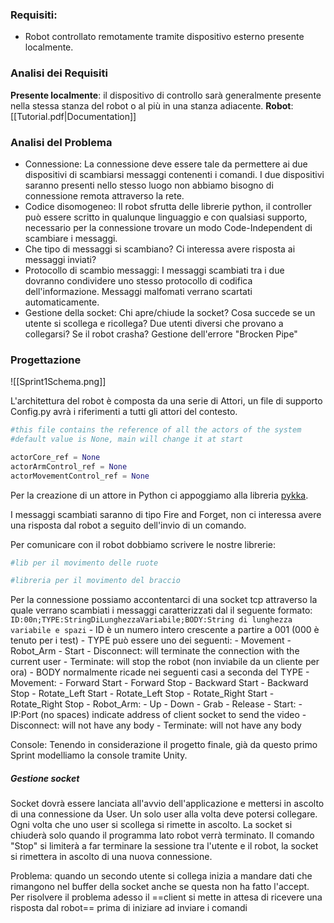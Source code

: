 ### Requisiti:
- Robot controllato remotamente tramite dispositivo esterno presente localmente.

### Analisi dei Requisiti
__Presente localmente__: il dispositivo di controllo sarà generalmente presente nella stessa stanza del robot o al più in una stanza adiacente.
__Robot__: [[Tutorial.pdf|Documentation]]

### Analisi del Problema
- Connessione:
	La connessione deve essere tale da permettere ai due dispositivi di scambiarsi messaggi contenenti i comandi. I due dispositivi saranno presenti nello stesso luogo non abbiamo bisogno di connessione remota attraverso la rete.
- Codice disomogeneo:
	Il robot sfrutta delle librerie python, il controller può essere scritto in qualunque linguaggio e con qualsiasi supporto, necessario per la connessione trovare un modo Code-Independent di scambiare i messaggi.
- Che tipo di messaggi si scambiano?
	Ci interessa avere risposta ai messaggi inviati?
- Protocollo di scambio messaggi:
	I messaggi scambiati tra i due dovranno condividere uno stesso protocollo di codifica dell'informazione. Messaggi malfomati verrano scartati automaticamente.
- Gestione della socket:
	Chi apre/chiude la socket? Cosa succede se un utente si scollega e ricollega? Due utenti diversi che provano a collegarsi?
	Se il robot crasha? Gestione dell'errore "Brocken Pipe"

### Progettazione

![[Sprint1Schema.png]]

L'architettura del robot è composta da una serie di Attori, un file di supporto Config.py avrà i riferimenti a tutti gli attori del contesto.
```python
#this file contains the reference of all the actors of the system 
#default value is None, main will change it at start

actorCore_ref = None
actorArmControl_ref = None
actorMovementControl_ref = None
```
Per la creazione di un attore in Python ci appoggiamo alla libreria [pykka](https://pykka.readthedocs.io/en/stable/quickstart/).

I messaggi scambiati saranno di tipo Fire and Forget, non ci interessa avere una risposta dal robot a seguito dell'invio di un comando.

Per comunicare con il robot dobbiamo scrivere le nostre librerie:
```python
#lib per il movimento delle ruote
```

```python
#libreria per il movimento del braccio
```

Per la connessione possiamo accontentarci di una socket tcp attraverso la quale verrano scambiati i messaggi caratterizzati dal il seguente formato:
`ID:00n;TYPE:StringDiLunghezzaVariabile;BODY:String di lunghezza variabile e spazi`
	- ID è un numero intero crescente a partire a 001 (000 è tenuto per i test)
	- TYPE può essere uno dei seguenti:
		- Movement
		- Robot_Arm
		- Start
		- Disconnect: will terminate the connection with the current user
		- Terminate: will stop the robot (non inviabile da un cliente per ora)
	- BODY normalmente ricade nei seguenti casi a seconda del TYPE
		- Movement:
			- Forward Start
			- Forward Stop
			- Backward Start
			- Backward Stop
			- Rotate_Left Start
			- Rotate_Left Stop
			- Rotate_Right Start
			- Rotate_Right Stop
		- Robot_Arm:
			- Up
			- Down
			- Grab
			- Release
		- Start:
			- IP:Port (no spaces) indicate address of client socket to send the video
		- Disconnect: will not have any body
		- Terminate: will not have any body

Console: Tenendo in considerazione il progetto finale, già da questo primo Sprint modelliamo la console tramite Unity.

##### Gestione socket
Socket dovrà essere lanciata all'avvio dell'applicazione e mettersi in ascolto di una connessione da User. Un solo user alla volta deve potersi collegare.
Ogni volta che uno user si scollega si rimette in ascolto.
La socket si chiuderà solo quando il programma lato robot verrà terminato.
Il comando "Stop" si limiterà a far terminare la sessione tra l'utente e il robot, la socket si rimettera in ascolto di una nuova connessione.

Problema: quando un secondo utente si collega inizia a mandare dati che rimangono nel buffer della socket anche se questa non ha fatto l'accept. Per risolvere il problema adesso il ==client si mette in attesa di ricevere una risposta dal robot== prima di iniziare ad inviare i comandi




